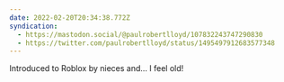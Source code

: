 ```yaml
---
date: 2022-02-20T20:34:38.772Z
syndication:
  - https://mastodon.social/@paulrobertlloyd/107832243747290830
  - https://twitter.com/paulrobertlloyd/status/1495497912683577348
---
```

Introduced to Roblox by nieces and… I feel old!
